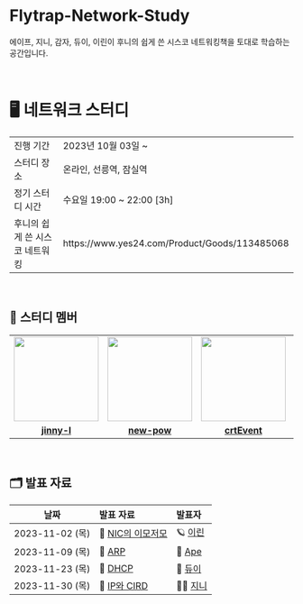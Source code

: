 # Flytrap-Network-Study
에이프, 지니, 감자, 듀이, 이린이  후니의 쉽게 쓴 시스코 네트워킹책을 토대로 학습하는 공간입니다.

<br/>

# 🖥 네트워크 스터디

<table>
  <tr>
    <td>진행 기간</td>
    <td>2023년 10월 03일 ~ </td>
  </tr>
  <tr>
    <td>스터디 장소</td>
    <td>온라인, 선릉역, 잠실역</td>
  </tr>
  <tr>
    <td>정기 스터디 시간</td>
    <td>수요일 19:00 ~ 22:00 [3h]
  </tr>
  <tr>
    <td>후니의 쉽게 쓴 시스코 네트워킹</td>
    <td>https://www.yes24.com/Product/Goods/113485068</td>
  </tr>
</table>

<br/>

## 🤖 스터디 멤버
<table>
 <tr>
    <td align="center"><a href="https://github.com/jinny-l"><img src="https://avatars.githubusercontent.com/jinny-l" width="150px;" alt=""></td>
    <td align="center"><a href="https://github.com/new-pow"><img src="https://avatars.githubusercontent.com/new-pow" width="150px;" alt=""></td>
    <td align="center"><a href="https://github.com/crtEvent"><img src="https://avatars.githubusercontent.com/crtEvent" width="150px;" alt=""></td>
    <td align="center"><a href="https://github.com/leegyeongwhan"><img src="https://avatars.githubusercontent.com/leegyeongwhan" width="150px;" alt=""></td>
    <td align="center"><a href="https://github.com/jaea-kim"><img src="https://avatars.githubusercontent.com/jaea-kim" width="130px;" alt=""></a></td>
  </tr>
  <tr>
    <td align="center"><a href="https://github.com/jinny-l"><b>jinny-l</b></td>
    <td align="center"><a href="https://github.com/new-pow"><b>new-pow</b></td>
    <td align="center"><a href="https://github.com/crtEvent"><b>crtEvent</b></td>
    <td align="center"><a href="https://github.com/leegyeongwhan"><b>leegyeongwhan</b></td>
     <td align="center"><a href="https://github.com/jaea-kim"><b>jaea-kim</b></td>
  </tr>
</table>

<br/>


## 🗂️ 발표 자료
| 날짜 | 발표 자료 | 발표자 |
| :---: | :--- | :--- |
| 2023-11-02 (목) | 📝 [NIC의 이모저모](https://github.com/CodeSquad-2023-BE-Study/Flytrap-Network-Study/blob/main/week3/Network_Interface_card.md) | 🪐 [이린](https://github.com/new-pow) |
| 2023-11-09 (목) | 📝 [ARP](https://docs.google.com/presentation/d/1zRUVYFgvguWa0SgprAyUiW8wElQO67gvLoZN4jhQrh0/edit#slide=id.g2a6bf12dd66_1_58) | 🙈 [Ape](https://github.com/crtEvent) |
| 2023-11-23 (목) | 📝 [DHCP](https://github.com/CodeSquad-2023-BE-Study/Flytrap-Network-Study/blob/main/week6/DHCP.md) | 🐣 [듀이](https://github.com/jaea-kim) |
| 2023-11-30 (목) | 📝 [IP와 CIRD](https://github.com/CodeSquad-2023-BE-Study/Flytrap-Network-Study/blob/main/IP%26CIDR.md) | 🧞‍♂️ [지니](https://github.com/jinny-l)  |
